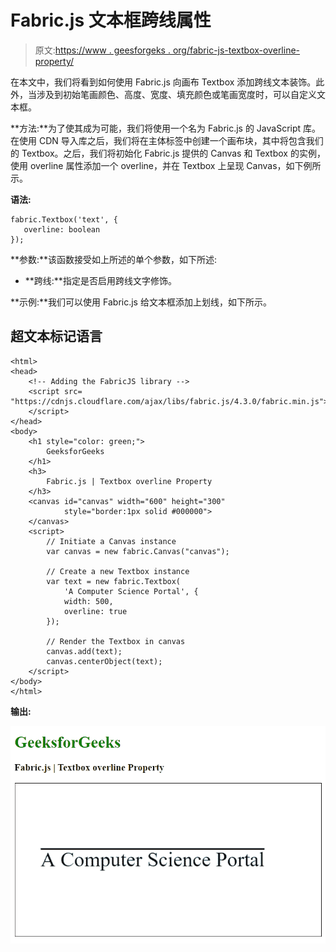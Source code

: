 # Fabric.js 文本框跨线属性

> 原文:[https://www . geesforgeks . org/fabric-js-textbox-overline-property/](https://www.geeksforgeeks.org/fabric-js-textbox-overline-property/)

在本文中，我们将看到如何使用 Fabric.js 向画布 Textbox 添加跨线文本装饰。此外，当涉及到初始笔画颜色、高度、宽度、填充颜色或笔画宽度时，可以自定义文本框。

**方法:**为了使其成为可能，我们将使用一个名为 Fabric.js 的 JavaScript 库。在使用 CDN 导入库之后，我们将在主体标签中创建一个画布块，其中将包含我们的 Textbox。之后，我们将初始化 Fabric.js 提供的 Canvas 和 Textbox 的实例，使用 overline 属性添加一个 overline，并在 Textbox 上呈现 Canvas，如下例所示。

**语法:**

```
fabric.Textbox('text', {
   overline: boolean
});
```

**参数:**该函数接受如上所述的单个参数，如下所述:

*   **跨线:**指定是否启用跨线文字修饰。

**示例:**我们可以使用 Fabric.js 给文本框添加上划线，如下所示。

## 超文本标记语言

```
<html>
<head>
    <!-- Adding the FabricJS library -->
    <script src=
"https://cdnjs.cloudflare.com/ajax/libs/fabric.js/4.3.0/fabric.min.js">
    </script>
</head>
<body>
    <h1 style="color: green;">
        GeeksforGeeks
    </h1>
    <h3>
        Fabric.js | Textbox overline Property
    </h3>
    <canvas id="canvas" width="600" height="300"
            style="border:1px solid #000000">
    </canvas>
    <script>
        // Initiate a Canvas instance 
        var canvas = new fabric.Canvas("canvas");

        // Create a new Textbox instance 
        var text = new fabric.Textbox(
            'A Computer Science Portal', {
            width: 500,
            overline: true
        });

        // Render the Textbox in canvas 
        canvas.add(text);
        canvas.centerObject(text);
    </script>
</body>
</html>
```

**输出:**

![](img/0abdabf010cb013c00fb3371269d3321.png)
